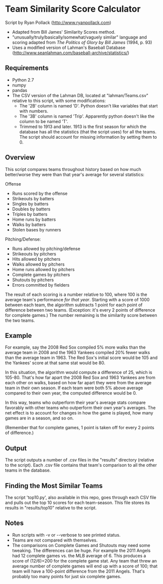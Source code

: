 Team Similarity Score Calculator
================================

Script by Ryan Pollack (http://www.ryanpollack.com)
- Adapted from Bill James' Similarity Scores method.
- "unusually/truly/basically/somewhat/vaguely similar" language and scoring adapted from *The Politics of Glory by Bill James* (1994, p. 93) 
- Uses a modified version of Lahman's Baseball Database (http://www.seanlahman.com/baseball-archive/statistics/)

Requirements
------------

- Python 2.7
- numpy
- pandas
- The CSV version of the Lahman DB, located at "lahman/Teams.csv" relative to this script, with some modifications:
    - The '2B' column is named 'D'. Python doesn't like variables that start with numbers.
    - The '3B' column is named 'Trip'. Apparently python doesn't like the column to be named 'T'.
    - Trimmed to 1913 and later. 1913 is the first season for which the database has all the statistics (that the script uses) for all the teams. The script should account for missing information by setting them to 0.



Overview
--------
This script compares teams throughout history based on how much better/worse they were than that year's average for several statistics:

Offense

- Runs scored by the offense
- Strikeouts by batters
- Singles by batters
- Doubles by batters
- Triples by batters
- Home runs by batters
- Walks by batters
- Stolen bases by runners

Pitching/Defense:

- Runs allowed by pitching/defense
- Strikeouts by pitchers
- Hits allowed by pitchers
- Walks allowed by pitchers
- Home runs allowed by pitchers
- Complete games by pitchers
- Shutouts by pitchers
- Errors committed by fielders

The result of each scoring is a number relative to 100, where 100 is the average team's performance *for that year*. Starting with a score of 1000 between each team, the algorithm subtracts 1 point for each point of difference between two teams. (Exception: it's every 2 points of difference for complete games.) The number remaining is the similarity score between the two teams.

Example
-------

For example, say the 2008 Red Sox compiled 5% more walks than the average team in 2008 and the 1963 Yankees compiled 20% fewer walks than the average team in 1963. The Red Sox's initial score would be 105 and the Yankees' score at that same stat would be 80.

In this situation, the algorithm would compute a difference of 25, which is 105-80. That's how far apart the 2008 Red Sox and 1963 Yankees are from each other on walks, based on how far apart they were from the average team in their own season. If each team were both 5% above average compared to their own year, the computed difference would be 0.

In this way, teams who outperform their year's average stats compare favorably with other teams who outperform their own year's averages. The net effect is to account for changes in how the game is played, how many games are in a season, and so on.

(Remember that for complete games, 1 point is taken off for every 2 points of difference.) 

Output
------
The script outputs a number of .csv files in the "results" directory (relative to the script). Each .csv file contains that team's comparison to all the other teams in the database. 

Finding the Most Similar Teams
------------------------------
The script 'top10.py', also available in this repo, goes through each CSV file and pulls out the top 10 scores for each team-season. This file stores its results in "results/top10" relative to the script. 

Notes
-----
- Run scripts with -v or --verbose to see printed status.
- Teams are not compared with themselves.
- The comparisons on Complete Games and Shutouts may need some tweaking. The differences can be huge. For example the 2011 Angels had 12 complete games vs. the MLB average of 6. This produces a score of (12/6)=200 for the complete game stat. Any team that threw an average number of complete games will end up with a score of 100; that team will have a 100-point difference from the 2011 Angels. That's probably too many points for just six complete games.  